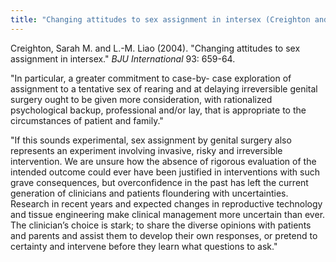 ```yaml
---
title: "Changing attitudes to sex assignment in intersex (Creighton and Liao)"
---
```


Creighton, Sarah M. and L.-M. Liao (2004). "Changing attitudes to sex assignment in intersex." _BJU International_ 93: 659-64.  
  
"In particular, a greater commitment to case-by- case exploration of assignment to a tentative sex of rearing and at delaying irreversible genital surgery ought to be given more consideration, with rationalized psychological backup, professional and/or lay, that is appropriate to the circumstances of patient and family."  
  
"If this sounds experimental, sex assignment by genital surgery also represents an experiment involving invasive, risky and irreversible intervention. We are unsure how the absence of rigorous evaluation of the intended outcome could ever have been justified in interventions with such grave consequences, but overconfidence in the past has left the current generation of clinicians and patients floundering with uncertainties. Research in recent years and expected changes in reproductive technology and tissue engineering make clinical management more uncertain than ever. The clinician’s choice is stark; to share the diverse opinions with patients and parents and assist them to develop their own responses, or pretend to certainty and intervene before they learn what questions to ask."